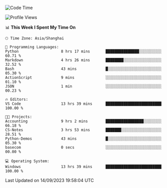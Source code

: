<!--START_SECTION:waka-->
![Code Time](http://img.shields.io/badge/Code%20Time-1%2C250%20hrs%209%20mins-blue)

![Profile Views](http://img.shields.io/badge/Profile%20Views-0-blue)

📊 **This Week I Spent My Time On** 

```text
🕑︎ Time Zone: Asia/Shanghai

💬 Programming Languages: 
Python                   8 hrs 17 mins       ███████████████░░░░░░░░░░   60.71 % 
Markdown                 4 hrs 26 mins       ████████░░░░░░░░░░░░░░░░░   32.52 % 
Bash                     43 mins             █░░░░░░░░░░░░░░░░░░░░░░░░   05.30 % 
ActionScript             9 mins              ░░░░░░░░░░░░░░░░░░░░░░░░░   01.10 % 
JSON                     1 min               ░░░░░░░░░░░░░░░░░░░░░░░░░   00.23 % 

🔥 Editors: 
VS Code                  13 hrs 39 mins      █████████████████████████   100.00 % 

🐱‍💻 Projects: 
Accounting               9 hrs 2 mins        █████████████████░░░░░░░░   66.18 % 
CS-Notes                 3 hrs 53 mins       ███████░░░░░░░░░░░░░░░░░░   28.51 % 
Python-Demos             43 mins             █░░░░░░░░░░░░░░░░░░░░░░░░   05.30 % 
basecom                  0 secs              ░░░░░░░░░░░░░░░░░░░░░░░░░   00.00 % 

💻 Operating System: 
Windows                  13 hrs 39 mins      █████████████████████████   100.00 % 
```


 Last Updated on 14/09/2023 19:58:04 UTC
<!--END_SECTION:waka-->
